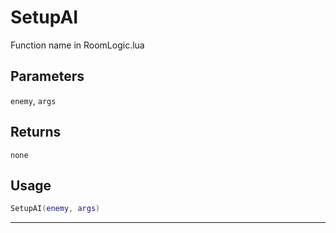 # SetupAI
Function name in RoomLogic.lua
## Parameters
`enemy`, `args`
## Returns
`none`
## Usage
```lua
SetupAI(enemy, args)
```
---
